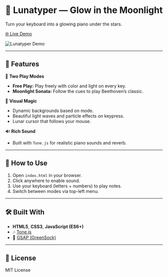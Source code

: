 # 🎹 Lunatyper — Glow in the Moonlight

Turn your keyboard into a glowing piano under the stars.

[🌐 Live Demo](https://zahabsbs.github.io/Lunatyper/)

![Lunatyper Demo](https://github.com/Zahabsbs/Lunatyper/blob/main/IMG_7716-ezgif.com-video-to-gif-converter.gif)

---

## 🌟 Features

🎵 **Two Play Modes**
- **Free Play:** Play freely with color and light on every key.
- **Moonlight Sonata:** Follow the cues to play Beethoven’s classic.

🌌 **Visual Magic**
- Dynamic backgrounds based on mode.
- Beautiful light waves and particle effects on keypress.
- Lunar cursor that follows your mouse.

🔊 **Rich Sound**
- Built with `Tone.js` for realistic piano sounds and reverb.

---

## 🚀 How to Use

1. Open `index.html` in your browser.
2. Click anywhere to enable sound.
3. Use your keyboard (letters + numbers) to play notes.
4. Switch between modes via top-left menu.

---

## 🛠️ Built With

- **HTML5**, **CSS3**, **JavaScript (ES6+)**
- 🎶 [Tone.js](https://tonejs.github.io/)
- 🎨 [GSAP (GreenSock)](https://greensock.com/gsap/)

---

## 📄 License

MIT License

